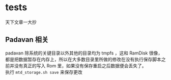 # tests
天下文章一大抄
## Padavan 相关
padavan 除系统的关键目录以外其他的目录均为 tmpfs ，这和 RamDisk 很像，都是把数据暂存在内存上，所以在大多数目录里所做的修改在没有执行保存脚本之前并没有真正的写入 Rom 里，如果没有保存重启之后数据便会丢失了。  
执行 `mtd_storage.sh save` 来保存更改
